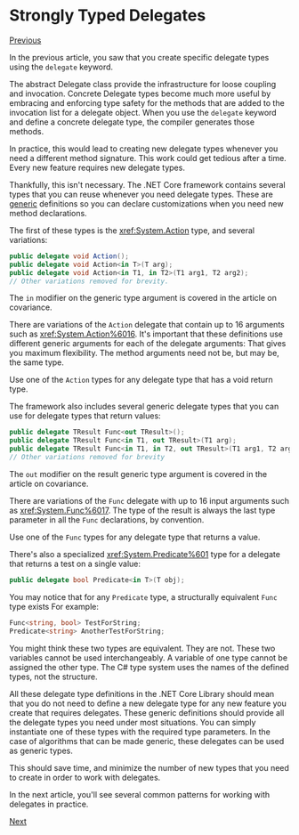 
# Strongly Typed Delegates

[Previous](delegate-class.md)

In the previous article, you saw that you create specific delegate
types using the `delegate` keyword.

The abstract Delegate class provide the infrastructure for loose coupling
and invocation. Concrete Delegate types become much more useful by embracing
and enforcing type safety for the methods that are added to the invocation
list for a delegate object. When you use the `delegate` keyword and define
a concrete delegate type, the compiler generates those methods.

In practice, this would lead to creating new delegate types
whenever you need a different method signature. This work could get tedious
after a time. Every new feature requires new delegate types.

Thankfully, this isn't necessary. The .NET Core framework contains several
types that you can reuse whenever you need delegate types. These are
[generic](programming-guide/generics/index.md) definitions so you can declare customizations
when you need new method declarations.

The first of these types is the <xref:System.Action> type, and several variations:

```csharp
public delegate void Action();
public delegate void Action<in T>(T arg);
public delegate void Action<in T1, in T2>(T1 arg1, T2 arg2);
// Other variations removed for brevity.
```

The `in` modifier on the generic type argument is covered in the article
on covariance.

There are variations of the `Action` delegate that contain up to
16 arguments such as <xref:System.Action%6016>.
It's important that these definitions use different generic arguments for each of the
delegate arguments: That gives you maximum flexibility. The method arguments need not be, but may be, the same type.

Use one of the `Action` types for any delegate type that has a void return type.

The framework also includes several generic delegate types that you can use for
delegate types that return values:

```csharp
public delegate TResult Func<out TResult>();
public delegate TResult Func<in T1, out TResult>(T1 arg);
public delegate TResult Func<in T1, in T2, out TResult>(T1 arg1, T2 arg2);
// Other variations removed for brevity
```

The `out` modifier on the result generic type argument is covered in the
article on covariance.

There are variations of the `Func` delegate with up to
16 input arguments such as <xref:System.Func%6017>.
The type of the result is always the last type parameter in all the `Func`
declarations, by convention.

Use one of the `Func` types for any delegate type that returns a value.

There's also a specialized
<xref:System.Predicate%601>
type for a delegate that returns a test on a single value:

```csharp
public delegate bool Predicate<in T>(T obj);
```

You may notice that for any `Predicate` type, a structurally equivalent `Func`
type exists For example:

```csharp
Func<string, bool> TestForString;
Predicate<string> AnotherTestForString;
```

You might think these two types are equivalent. They are not.
These two variables cannot be used interchangeably. A variable of one type cannot
be assigned the other type. The C# type system uses the names of the defined types,
not the structure.

All these delegate type definitions in the .NET Core Library should mean that
you do not need to define a new delegate type for any new feature you create
that requires delegates. These generic definitions should provide all the
delegate types you need under most situations. You can simply instantiate
one of these types with the required type parameters. In the case of algorithms
that can be made generic, these delegates can be used as generic types.

This should save time, and minimize the number of new types that you need
to create in order to work with delegates.

In the next article, you'll see several common patterns for working
with delegates in practice.

[Next](delegates-patterns.md)
